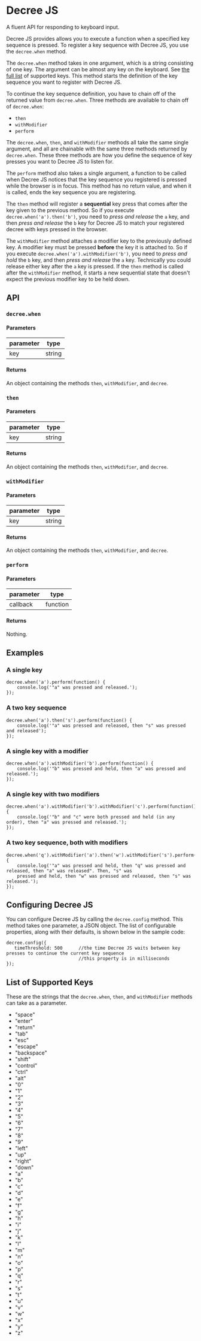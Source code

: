 # Decree JS
A fluent API for responding to keyboard input.

Decree JS provides allows you to execute a function when a specified key sequence is pressed. To register
a key sequence with Decree JS, you use the `decree.when` method.

The `decree.when` method takes in one argument, which is a string consisting of one key. The argument can be almost any
 key on the keyboard. See [the full list](#list-of-supported-keys) of supported keys. This method starts the definition of
the key sequence you want to register with Decree JS.

To continue the key sequence definition, you have to chain off of the returned value from `decree.when`. Three methods
are available to chain off of `decree.when`:
- `then`
- `withModifier`
- `perform`

The `decree.when`, `then`, and `withModifier` methods all take the same single argument, and all are chainable with the
same three methods returned by `decree.when`. These three methods are how you define the sequence of key presses you
want to Decree JS to listen for.
 
The `perform` method also takes a single argument, a function to be called when Decree JS notices that the
key sequence you registered is pressed while the browser is in focus. This method has no return value, and when it is
 called, ends the key sequence you are registering.

The `then` method will register a **sequential** key press that comes after the key given to the previous method. So if 
you execute `decree.when('a').then('b')`, you need to *press and release* the `a` key, and then *press and release* the
`b` key for Decree JS to match your registered decree with keys pressed in the browser.

The `withModifier` method attaches a modifier key to the previously defined key. A modifier key must be pressed 
**before** the key it is attached to. So if you execute `decree.when('a').withModifier('b')`, you need to *press and
hold* the `b` key, and then *press and release* the `a` key. Technically you could release either key after the `a` key is
pressed. If the `then` method is called after the `withModifier` method, it starts a new sequential state that 
doesn't expect the previous modifier key to be held down.


## API

### `decree.when`

#### Parameters
| parameter |  type  |
|-----------|--------|
|    key    | string |

#### Returns
An object containing the methods `then`, `withModifier`, and `decree`.

### `then`

#### Parameters
| parameter |  type  |
|-----------|--------|
|    key    | string |

#### Returns
An object containing the methods `then`, `withModifier`, and `decree`.

### `withModifier`

#### Parameters
| parameter |  type  |
|-----------|--------|
|    key    | string |

#### Returns
An object containing the methods `then`, `withModifier`, and `decree`.

### `perform`

#### Parameters
| parameter |   type   |
|-----------|----------|
| callback  | function |

#### Returns
Nothing.

## Examples

### A single key
```
decree.when('a').perform(function() {
    console.log('"a" was pressed and released.');
});
```

### A two key sequence
```
decree.when('a').then('s').perform(function() {
    console.log('"a" was pressed and released, then "s" was pressed and released');
});
```

### A single key with a modifier
```
decree.when('a').withModifier('b').perform(function() {
    console.log('"b" was pressed and held, then "a" was pressed and released.');
});
```

### A single key with two modifiers
```
decree.when('a').withModifier('b').withModifier('c').perform(function() {
    console.log('"b" and "c" were both pressed and held (in any order), then "a" was pressed and released.');
});
```

### A two key sequence, both with modifiers
```
decree.when('q').withModifier('a').then('w').withModifier('s').perform(function() {
    console.log('"a" was pressed and held, then "q" was pressed and released, then "a" was released". Then, "s" was 
    pressed and held, then "w" was pressed and released, then "s" was released.');
});
```

## Configuring Decree JS
You can configure Decree JS by calling the `decree.config` method. This method takes one parameter, a JSON
object. The list of configurable properties, along with their defaults, is shown below in the sample code:
 ```
 decree.config({
    timeThreshold: 500      //the time Decree JS waits between key presses to continue the current key sequence
                            //this property is in milliseconds
 });
 ```

## List of Supported Keys
These are the strings that the `decree.when`, `then`, and `withModifier` methods can take as a parameter.
- "space"
- "enter"
- "return"
- "tab"
- "esc"
- "escape"
- "backspace"
- "shift"
- "control"
- "ctrl"
- "alt"
- "0"
- "1"
- "2"
- "3"
- "4"
- "5"
- "6"
- "7"
- "8"
- "9"
- "left"
- "up"
- "right"
- "down"
- "a"
- "b"
- "c"
- "d"
- "e"
- "f"
- "g"
- "h"
- "i"
- "j"
- "k"
- "l"
- "m"
- "n"
- "o"
- "p"
- "q"
- "r"
- "s"
- "t"
- "u"
- "v"
- "w"
- "x"
- "y"
- "z"

